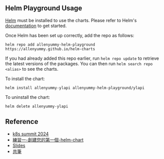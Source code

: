 ## Helm Playground Usage

[Helm](https://helm.sh) must be installed to use the charts.  Please refer to
Helm's [documentation](https://helm.sh/docs) to get started.

Once Helm has been set up correctly, add the repo as follows:

    helm repo add allenyummy-helm-playground https://allenyummy.github.io/helm-charts

If you had already added this repo earlier, run `helm repo update` to retrieve the latest versions of the packages.  You can then run `helm search repo <alias>` to see the charts.

To install the <ylapi> chart:

    helm install allenyummy-ylapi allenyummy-helm-playground/ylapi

To uninstall the chart:

    helm delete allenyummy-ylapi

## Reference

- [k8s summit 2024](https://k8s.ithome.com.tw/2024/workshop-page/3261)
- [練習一-創建您的第一個-helm-chart](https://mansunkuo.github.io/zh-tw/tech/helm/#練習一-創建您的第一個-helm-chart)
- [Slides](https://docs.google.com/presentation/d/1zE2GDQ-PjGAmFcIIOyki-v6EFtUSpEAfp1rF3bJWqEs/edit#slide=id.g2fc7c646d5d_0_17)
- [共筆](https://hackmd.io/@k8ssummit/2024/%2Fl18VcrHaSBm3VbLaZxHg5g)